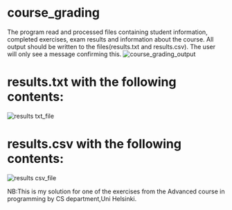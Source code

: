 # course_grading

The program read and processed files containing student information, completed exercises, exam results and information about the course. All output should be written to the files(results.txt and results.csv). The user will only see a message confirming this.
![course_grading_output](https://user-images.githubusercontent.com/98087868/206853766-27fb9320-1a64-4c18-a6b6-6419a155a42e.png)

# results.txt with the following contents: <sample>
![results txt_file](https://user-images.githubusercontent.com/98087868/206853736-90583bf0-3bc1-404c-a3b6-aded3d2733c3.png)


# results.csv with the following contents: <sample>
![results csv_file](https://user-images.githubusercontent.com/98087868/206853751-2bc22421-dcd6-46df-a5fc-f6eb9658944c.png)

NB:This is my solution for one of the exercises from the Advanced course in programming by CS department,Uni Helsinki.
